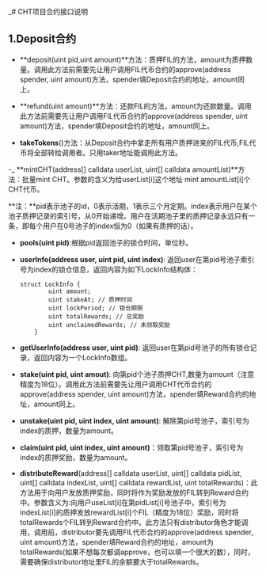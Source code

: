 _# CHT项目合约接口说明



## 1.Deposit合约

- **deposit(uint pid,uint amount)**方法：质押FIL的方法，amount为质押数量。调用此方法前需要先让用户调用FIL代币合约的approve(address spender, uint amount)方法，spender填Deposit合约的地址，amount同上。

- **refund(uint amount)**方法：还款FIL的方法，amount为还款数量。调用此方法前需要先让用户调用FIL代币合约的approve(address spender, uint amount)方法，spender填Deposit合约的地址，amount同上。

- **takeTokens**()方法：从Deposit合约中拿走所有用户质押进来的FIL代币,FIL代币将全部转给调用者。只用taker地址能调用此方法。

-_ **mintCHT(address[] calldata userList, uint[] calldata amountList)**方法：批量mint CHT。参数的含义为给userList[i]这个地址 mint amountList[i]个CHT代币。


**注：**pid表示池子的id，0表示活期，1表示三个月定期。index表示用户在某个池子质押记录的索引号，从0开始递增。用户在活期池子里的质押记录永远只有一条，即每个用户在0号池子的index恒为0（如果有质押的话）。

- **pools(uint pid)**:根据pid返回池子的锁仓时间，单位秒。

- **userInfo(address user, uint pid, uint index)**: 返回user在第pid号池子索引号为index的锁仓信息，返回内容为如下LockInfo结构体：

  ```solidity
  struct LockInfo {
          uint amount; 
          uint stakeAt; // 质押时间
          uint lockPeriod; // 锁仓期限
          uint totalRewards; // 总奖励
          uint unclaimedRewards; // 未领取奖励
      }
  ```

- **getUserInfo(address user, uint pid)**: 返回user在第pid号池子的所有锁仓记录，返回内容为一个LockInfo数组。
- **stake(uint pid, uint amout)**: 向第pid个池子质押CHT,数量为amount（注意精度为18位）。调用此方法前需要先让用户调用CHT代币合约的approve(address spender, uint amount)方法，spender填Reward合约的地址，amount同上。
- **unstake(uint pid, uint index, uint amount)**: 解除第pid号池子，索引号为index的质押，数量为amount。
- **claim(uint pid, uint index, uint amount)**：领取第pid号池子，索引号为index的质押奖励，数量为amount。
- **distributeReward**(address[] calldata userList, uint[] calldata pidList, uint[] calldata indexList, uint[] calldata rewardList, uint totalRewards)：此方法用于向用户发放质押奖励，同时将作为奖励发放的FIL转到Reward合约中。参数含义为:向用户useList[i]在第pidList[i]号池子中，索引号为indexList[i]的质押发放rewardList[i]个FIL（精度为18位）奖励，同时将totalRewards个FIL转到Reward合约中。此方法只有distributor角色才能调用，调用前，distributor要先调用FIL代币合约的approve(address spender, uint amount)方法，spender填Reward合约的地址，amount为totalRewards(如果不想每次都调approve，也可以填一个很大的数），同时，需要确保distributor地址里FIL的余额要大于totalRewards。



